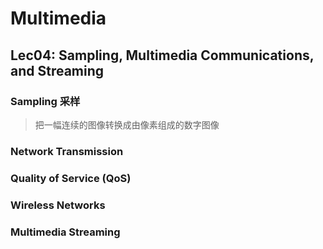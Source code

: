 # Multimedia

## Lec04: Sampling, Multimedia Communications, and Streaming

### Sampling 采样

> 把一幅连续的图像转换成由像素组成的数字图像



### Network Transmission

### Quality of Service (QoS)

### Wireless Networks

### Multimedia Streaming
